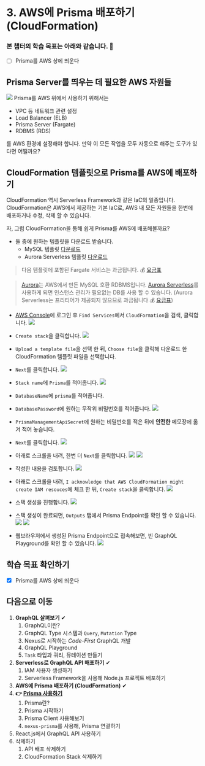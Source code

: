 # 3. AWS에 Prisma 배포하기 (CloudFormation)

### 본 챕터의 학습 목표는 아래와 같습니다. 👏
- [ ] Prisma를 AWS 상에 띄운다


## Prisma Server를 띄우는 데 필요한 AWS 자원들
![](./images/diagram-1.png)
Prisma를 AWS 위에서 사용하기 위해서는

- VPC 등 네트워크 관련 설정
- Load Balancer (ELB)
- Prisma Server (Fargate)
- RDBMS (RDS)

를 AWS 환경에 설정해야 합니다. 만약 이 모든 작업을 모두 자동으로 해주는 도구가 있다면 어떨까요?


## CloudFormation 템플릿으로 Prisma를 AWS에 배포하기
CloudFormation 역시 Serverless Framework과 같은 IaC의 일종입니다. CloudFormation은 AWS에서 제공하는 기본 IaC로, AWS 내 모든 자원들을 한번에 배포하거나 수정, 삭제 할 수 있습니다.

자, 그럼 CloudFormation을 통해 쉽게 Prisma를 AWS에 배포해볼까요?

- 둘 중에 원하는 템플릿을 다운로드 받습니다.
  - MySQL 템플릿 [다운로드](https://raw.githubusercontent.com/tonyfromundefined/serverless-graphql-workshop/master/templates/prisma.mysql.yml)
  - Aurora Serverless 템플릿 [다운로드](https://raw.githubusercontent.com/tonyfromundefined/serverless-graphql-workshop/master/templates/prisma.aurora.serverless.yml)

> 다음 템플릿에 포함된 Fargate 서비스는 과금됩니다. 💰 [요금표](https://aws.amazon.com/ko/fargate/pricing/)

> [Aurora](https://aws.amazon.com/ko/rds/aurora/)는 AWS에서 만든 MySQL 호환 RDBMS입니다. [Aurora Serverless](https://aws.amazon.com/ko/rds/aurora/serverless/)를 사용하게 되면 인스턴스 관리가 필요없는 DB를 사용 할 수 있습니다. (Aurora Serverless는 프리티어가 제공되지 않으므로 과금됩니다 💰 [요금표](https://aws.amazon.com/ko/rds/aurora/serverless/))

- [AWS Console](https://console.aws.amazon.com)에 로그인 후 `Find Services`에서 `CloudFormation`을 검색, 클릭합니다.
![](./images/screenshot-1.png)

- `Create stack`을 클릭합니다.
![](./images/screenshot-2.png)

- `Upload a template file`을 선택 한 뒤, `Choose file`을 클릭해 다운로드 한 CloudFormation 템플릿 파일을 선택합니다.
- `Next`를 클릭합니다.
![](./images/screenshot-3.png)

- `Stack name`에 `Prisma`를 적어줍니다.
![](./images/screenshot-4.png)

- `DatabaseName`에 `prisma`를 적어줍니다.
- `DatabasePassword`에 원하는 무작위 비밀번호를 적어줍니다.
![](./images/screenshot-5.png)

- `PrismaManagementApiSecret`에 원하는 비밀번호를 적은 뒤에 **안전한** 메모장에 옮겨 적어 놓습니다.
- `Next`를 클릭합니다.
![](./images/screenshot-6.png)

- 아래로 스크롤을 내려, 한번 더 `Next`를 클릭합니다.
![](./images/screenshot-7.png)
![](./images/screenshot-8.png)

- 작성한 내용을 검토합니다.
![](./images/screenshot-9.png)

- 아래로 스크롤을 내려, `I acknowledge that AWS CloudFormation might create IAM resouces`에 체크 한 뒤, `Create stack`을 클릭합니다.
![](./images/screenshot-10.png)

- 스택 생성을 진행합니다.
![](./images/screenshot-11.png)

- 스택 생성이 완료되면, `Outputs` 탭에서 Prisma Endpoint를 확인 할 수 있습니다.
![](./images/screenshot-12.png)
![](./images/screenshot-13.png)

- 웹브라우저에서 생성된 Prisma Endpoint으로 접속해보면, 빈 GraphQL Playground를 확인 할 수 있습니다.
![](./images/screenshot-14.png)


## 학습 목표 확인하기
- [x] Prisma를 AWS 상에 띄운다


## 다음으로 이동
1. **GraphQL 살펴보기** ✔
    1. GraphQL이란?
    2. GraphQL Type 시스템과 `Query`, `Mutation` Type
    3. Nexus로 시작하는 *Code-First* GraphQL 개발
    4. GraphQL Playground
    5. `Task` 타입과 쿼리, 뮤테이션 만들기
2. **Serverless로 GraphQL API 배포하기** ✔
    1. IAM 사용자 생성하기
    2. Serverless Framework을 사용해 Node.js 프로젝트 배포하기
3. **AWS에 Prisma 배포하기 (CloudFormation)** ✔
4. **👉 [Prisma 사용하기](/documents/4-prisma)**
    1. Prisma란?
    2. Prisma 시작하기
    3. Prisma Client 사용해보기
    4. `nexus-prisma`를 사용해, Prisma 연결하기
5. React.js에서 GraphQL API 사용하기
6. 삭제하기
    1. API 배포 삭제하기
    2. CloudFormation Stack 삭제하기
